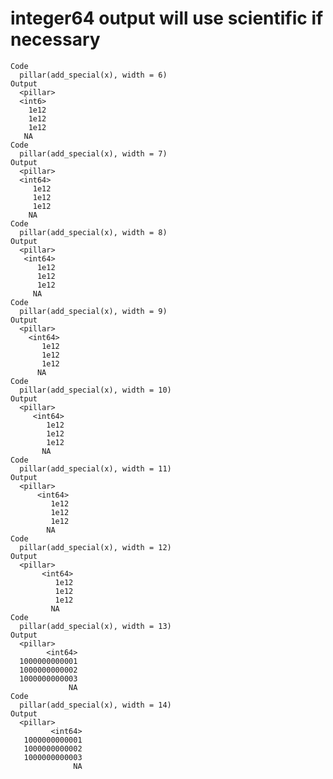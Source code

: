 # integer64 output will use scientific if necessary

    Code
      pillar(add_special(x), width = 6)
    Output
      <pillar>
      <int6>
        1e12
        1e12
        1e12
       NA   
    Code
      pillar(add_special(x), width = 7)
    Output
      <pillar>
      <int64>
         1e12
         1e12
         1e12
        NA   
    Code
      pillar(add_special(x), width = 8)
    Output
      <pillar>
       <int64>
          1e12
          1e12
          1e12
         NA   
    Code
      pillar(add_special(x), width = 9)
    Output
      <pillar>
        <int64>
           1e12
           1e12
           1e12
          NA   
    Code
      pillar(add_special(x), width = 10)
    Output
      <pillar>
         <int64>
            1e12
            1e12
            1e12
           NA   
    Code
      pillar(add_special(x), width = 11)
    Output
      <pillar>
          <int64>
             1e12
             1e12
             1e12
            NA   
    Code
      pillar(add_special(x), width = 12)
    Output
      <pillar>
           <int64>
              1e12
              1e12
              1e12
             NA   
    Code
      pillar(add_special(x), width = 13)
    Output
      <pillar>
            <int64>
      1000000000001
      1000000000002
      1000000000003
                 NA
    Code
      pillar(add_special(x), width = 14)
    Output
      <pillar>
             <int64>
       1000000000001
       1000000000002
       1000000000003
                  NA

